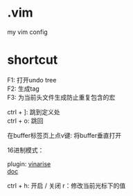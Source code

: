 # .vim
my vim config

# shortcut  

F1: 打开undo tree  
F2: 生成tag  
F3: 为当前头文件生成防止重复包含的宏

ctrl + ]: 跳到定义处  
ctrl + o: 跳回

在buffer标签页上点v键: 将buffer垂直打开


16进制模式：

plugin: [vinarise][1]  
[doc][2]

ctrl + h: 开启 / 关闭
r：修改当前光标下的值









[1]:https://github.com/Shougo/vinarise.vim
[2]:https://github.com/Shougo/vinarise.vim/blob/master/doc/vinarise.txt
